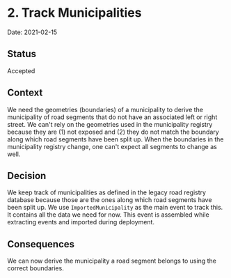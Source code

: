 # 2. Track Municipalities

Date: 2021-02-15

## Status

Accepted

## Context

We need the geometries (boundaries) of a municipality to derive the municipality of road segments that do not have an associated left or right street.
We can't rely on the geometries used in the municipality registry because they are (1) not exposed and (2) they do not match the boundary along which road segments have been split up.
When the boundaries in the municipality registry change, one can't expect all segments to change as well.

## Decision

We keep track of municipalities as defined in the legacy road registry database because those are the ones along which road segments have been split up.
We use `ImportedMunicipality` as the main event to track this. It contains all the data we need for now. This event is assembled while extracting events and imported during deployment.

## Consequences

We can now derive the municipality a road segment belongs to using the correct boundaries.
